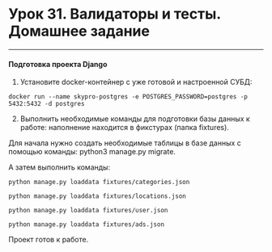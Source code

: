 # Урок 31. Валидаторы и тесты. Домашнее задание 
***

#### Подготовка проекта Django

1. Установите docker-контейнер с уже готовой и настроенной СУБД:
```
docker run --name skypro-postgres -e POSTGRES_PASSWORD=postgres -p 5432:5432 -d postgres
```

2. Выполнить необходимые команды для подготовки базы данных к работе:
наполнение находится в фикстурах (папка fixtures).

Для начала нужно создать необходимые таблицы в базе данных с помощью команды:
python3 manage.py migrate.

А затем выполнить команды:

```
python manage.py loaddata fixtures/categories.json

python manage.py loaddata fixtures/locations.json

python manage.py loaddata fixtures/user.json

python manage.py loaddata fixtures/ads.json
```
Проект готов к работе.



